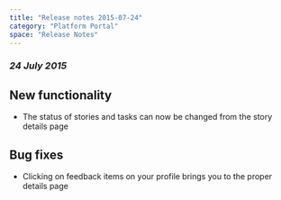 ```yaml
---
title: "Release notes 2015-07-24"
category: "Platform Portal"
space: "Release Notes"
---
```



### _24 July 2015_

## New functionality

*   The status of stories and tasks can now be changed from the story details page

## Bug fixes

*   Clicking on feedback items on your profile brings you to the proper details page